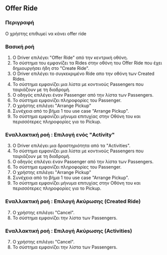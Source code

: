 ## Offer Ride

### Περιγραφή

Ο χρήστης επιθυμεί να κάνει offer ride

### Βασική ροή

1. Ο Driver επιλέγει "Offer Ride" από την κεντρική οθόνη.
2. Το σύστημα του εμφανίζει τα Rides στην οθόνη του Offer Ride που έχει δημιουργήσει ήδη στο "Create Ride".
3. Ο Driver επιλέγει το συγκεκριμένο Ride απο την οθόνη των Created Rides.
4. Το σύστημα εμφανίζει μια λίστα με κοντινούς Passengers που ταιριάζουν με τη διαδρομή.
5. Ο οδηγός επιλέγει έναν Passenger από την λίστα των Passengers.
6. Το σύστημα εμφανίζει πληροφορίες του Passenger.
7. Ο χρήστης επιλέγει "Arrange Pickup"
8. Συνέχεια από το βήμα 1 του use case "Arrange Pickup".
9. Το σύστημα εμφανίζει μήνυμα επιτυχίας στην Οθόνη του και περισσότερες πληροφορίες για το Pickup.

### Εναλλακτική ροή : Επιλογή ενός "Activity"

3. Ο Driver επιλέγει μια δραστηριότητα από τα "Activities".
4. Το σύστημα εμφανίζει μια λίστα με κοντινούς Passengers που ταιριάζουν με τη διαδρομή.
5. Ο οδηγός επιλέγει έναν Passenger από την λίστα των Passengers.
6. Το σύστημα εμφανίζει πληροφορίες του Passenger.
7. Ο χρήστης επιλέγει "Arrange Pickup"
8. Συνέχεια από το βήμα 1 του use case "Arrange Pickup".
9. Το σύστημα εμφανίζει μήνυμα επιτυχίας στην Οθόνη του και περισσότερες πληροφορίες για το Pickup.

### Εναλλακτική ροή : Επιλογή Ακύρωσης (Created Ride)

7. Ο χρήστης επιλέγει "Cancel".
8. Το σύστημα εμφανίζει την λίστα των Passengers.

### Εναλλακτική ροή : Επιλογή Ακύρωσης (Activities)

7. Ο χρήστης επιλέγει "Cancel".
8. Το σύστημα εμφανίζει την λίστα των Passengers.
